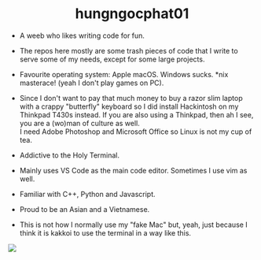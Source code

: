 <div align="center"><h1> hungngocphat01 </h1> </div>

- A weeb who likes writing code for fun.
- The repos here mostly are some trash pieces of code that I write to serve some of my needs, except for some large projects.

- Favourite operating system: Apple macOS. Windows sucks. *nix masterace! (yeah I don't play games on PC).
- Since I don't want to pay that much money to buy a razor slim laptop with a crappy "butterfly" keyboard so I did install Hackintosh on my Thinkpad T430s instead. If you are also using a Thinkpad, then ah I see, you are a (wo)man of culture as well.
<br>I need Adobe Photoshop and Microsoft Office so Linux is not my cup of tea.
- Addictive to the Holy Terminal.
- Mainly uses VS Code as the main code editor. Sometimes I use vim as well.
- Familiar with C++, Python and Javascript.
- Proud to be an Asian and a Vietnamese.

- This is not how I normally use my "fake Mac" but, yeah, just because I think it is kakkoi to use the terminal in a way like this.
<img src = "https://raw.githubusercontent.com/phathung2001/phathung2001/master/terminal.png"/>
